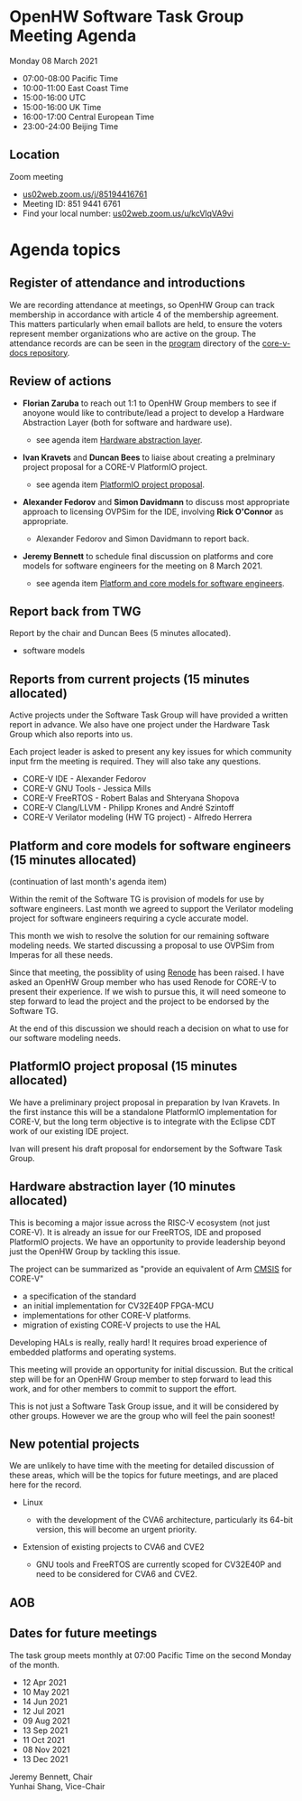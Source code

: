 # OpenHW Software Task Group Meeting Agenda

Monday 08 March 2021

- 07:00-08:00 Pacific Time
- 10:00-11:00 East Coast Time
- 15:00-16:00 UTC
- 15:00-16:00 UK Time
- 16:00-17:00 Central European Time
- 23:00-24:00 Beijing Time

## Location

Zoom meeting

- [us02web.zoom.us/j/85194416761](https://us02web.zoom.us/j/85194416761)
- Meeting ID: 851 9441 6761
- Find your local number: [us02web.zoom.us/u/kcVlqVA9vi](https://us02web.zoom.us/u/kcVlqVA9vi)

# Agenda topics

## Register of attendance and introductions

We are recording attendance at meetings, so OpenHW Group can track membership in accordance with article 4 of the membership agreement. This matters particularly when email ballots are held, to ensure the voters represent member organizations who are active on the group. The attendance records are can be seen in the [program](https://github.com/openhwgroup/core-v-docs/tree/master/program) directory of the [core-v-docs repository](https://github.com/openhwgroup/core-v-docs).

## Review of actions

- **Florian Zaruba** to reach out 1:1 to OpenHW Group members to see if anoyone would like to contribute/lead a project to develop a Hardware Abstraction Layer (both for software and hardware use).

  - see agenda item [Hardware abstraction layer](#hardware-abstraction-layer).

- **Ivan Kravets** and **Duncan Bees** to liaise about creating a prelminary project proposal for a CORE-V PlatformIO project.

  - see agenda item [PlatformIO project proposal](#platformio-project-proposal).

- **Alexander Fedorov** and **Simon Davidmann** to discuss most appropriate approach to licensing OVPSim for the IDE, involving **Rick O'Connor** as appropriate.

  - Alexander Fedorov and Simon Davidmann to report back.

- **Jeremy Bennett** to schedule final discussion on platforms and core models for software engineers for the meeting on 8 March 2021.

  - see agenda item [Platform and core models for software engineers](#platform-and-core-models-for-software-engineers).

## Report back from TWG

Report by the chair and Duncan Bees (5 minutes allocated).

- software models

## Reports from current projects (15 minutes allocated)

Active projects under the Software Task Group will have provided a written report in advance. We also have one project under the Hardware Task Group which also reports into us.

Each project leader is asked to present any key issues for which community input frm the meeting is required. They will also take any questions.

- CORE-V IDE - Alexander Fedorov
- CORE-V GNU Tools - Jessica Mills
- CORE-V FreeRTOS - Robert Balas and Shteryana Shopova
- CORE-V Clang/LLVM - Philipp Krones and André Szintoff
- CORE-V Verilator modeling (HW TG project) - Alfredo Herrera

## Platform and core models for software engineers (15 minutes allocated)

(continuation of last month's agenda item)

Within the remit of the Software TG is provision of models for use by software engineers.  Last month we agreed to support the Verilator modeling project for software engineers requiring a cycle accurate model.

This month we wish to resolve the solution for our remaining software modeling needs.  We started discussing a proposal to use OVPSim from Imperas for all these needs.

Since that meeting, the possiblity of using [Renode](https://renode.io/) has been raised.  I have asked an OpenHW Group member who has used Renode for CORE-V to present their experience.  If we wish to pursue this, it will need someone to step forward to lead the project and the project to be endorsed by the Software TG.

At the end of this discussion we should reach a decision on what to use for our software modeling needs.

## PlatformIO project proposal (15 minutes allocated)

We have a preliminary project proposal in preparation by Ivan Kravets.  In the first instance this will be a standalone PlatformIO implementation for CORE-V, but the long term objective is to integrate with the Eclipse CDT work of our existing IDE project.

Ivan will present his draft proposal for endorsement by the Software Task Group.

## Hardware abstraction layer (10 minutes allocated)

This is becoming a major issue across the RISC-V ecosystem (not just CORE-V).  It is already an issue for our FreeRTOS, IDE and proposed PlatformIO projects.  We have an opportunity to provide leadership beyond just the OpenHW Group by tackling this issue.

The project can be summarized as "provide an equivalent of Arm [CMSIS](https://developer.arm.com/tools-and-software/embedded/cmsis) for CORE-V"

* a specification of the standard
* an initial implementation for CV32E40P FPGA-MCU
* implementations for other CORE-V platforms.
* migration of existing CORE-V projects to use the HAL

Developing HALs is really, really hard!  It requires broad experience of embedded platforms and operating systems.

This meeting will provide an opportunity for initial discussion.  But the critical step will be for an OpenHW Group member to step forward to lead this work, and for other members to commit to support the effort.

This is not just a Software Task Group issue, and it will be considered by other groups. However we are the group who will feel the pain soonest!

## New potential projects

We are unlikely to have time with the meeting for detailed discussion of these areas, which will be the topics for future meetings, and are placed here for the record.

- Linux

  - with the development of the CVA6 architecture, particularly its 64-bit version, this will become an urgent priority.

- Extension of existing projects to CVA6 and CVE2

  - GNU tools and FreeRTOS are currently scoped for CV32E40P and need to be considered for CVA6 and CVE2.

## AOB

## Dates for future meetings

The task group meets monthly at 07:00 Pacific Time on the second Monday of the month.

- 12 Apr 2021
- 10 May 2021
- 14 Jun 2021
- 12 Jul 2021
- 09 Aug 2021
- 13 Sep 2021
- 11 Oct 2021
- 08 Nov 2021
- 13 Dec 2021

Jeremy Bennett, Chair\
Yunhai Shang, Vice-Chair
